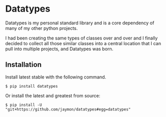 # Datatypes

Datatypes is my personal standard library and is a core dependency of many of my other python projects.


I had been creating the same types of classes over and over and I finally decided to collect all those similar classes into a central location that I can pull into multiple projects, and Datatypes was born.


## Installation

Install latest stable with the following command.

    $ pip install datatypes
    
Or install the latest and greatest from source:

    $ pip install -U "git+https://github.com/jaymon/datatypes#egg=datatypes"